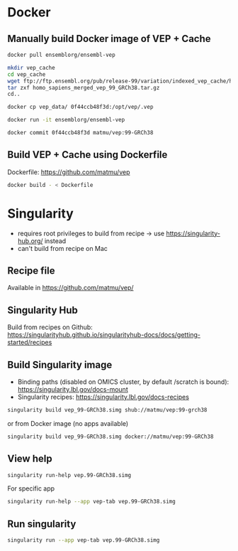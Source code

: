 # Docker

## Manually build Docker image of VEP + Cache

```bash
docker pull ensemblorg/ensembl-vep

mkdir vep_cache
cd vep_cache
wget ftp://ftp.ensembl.org/pub/release-99/variation/indexed_vep_cache/homo_sapiens_merged_vep_99_GRCh38.tar.gz
tar zxf homo_sapiens_merged_vep_99_GRCh38.tar.gz
cd..

docker cp vep_data/ 0f44ccb48f3d:/opt/vep/.vep

docker run -it ensemblorg/ensembl-vep

docker commit 0f44ccb48f3d matmu/vep:99-GRCh38
```

## Build VEP + Cache using Dockerfile
Dockerfile: https://github.com/matmu/vep
```bash
docker build - < Dockerfile
```

# Singularity
* requires root privileges to build from recipe -> use https://singularity-hub.org/ instead
* can't build from recipe on Mac

## Recipe file
Available in https://github.com/matmu/vep/

## Singularity Hub
Build from recipes on Github: https://singularityhub.github.io/singularityhub-docs/docs/getting-started/recipes


## Build Singularity image
* Binding paths (disabled on OMICS cluster, by default /scratch is bound): https://singularity.lbl.gov/docs-mount
* Singularity recipes: https://singularity.lbl.gov/docs-recipes

```bash
singularity build vep_99-GRCh38.simg shub://matmu/vep:99-grch38
```

or from Docker image (no apps available)
```bash
singularity build vep_99-GRCh38.simg docker://matmu/vep:99-GRCh38
```

## View help
```bash
singularity run-help vep.99-GRCh38.simg
```

For specific app
```bash
singularity run-help --app vep-tab vep.99-GRCh38.simg
```

##  Run singularity
```bash
singularity run --app vep-tab vep.99-GRCh38.simg
```
